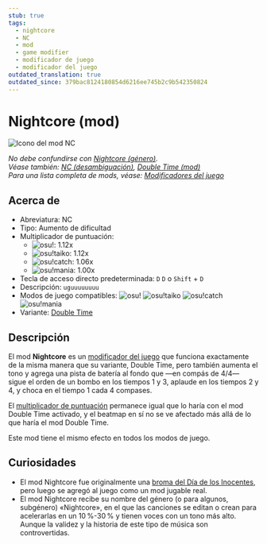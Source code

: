 ```yaml
---
stub: true
tags:
  - nightcore
  - NC
  - mod
  - game modifier
  - modificador de juego
  - modificador del juego
outdated_translation: true
outdated_since: 379bac8124180854d6216ee745b2c9b542350824
---
```


# Nightcore (mod)

![Icono del mod NC](/wiki/shared/mods/NC.png "Icono del mod Nightcore (NC)")

*No debe confundirse con [Nightcore (género)](https://en.wikipedia.org/wiki/Nightcore).*\
*Véase también: [NC (desambiguación)](/wiki/Disambiguation/NC), [Double Time (mod)](/wiki/Gameplay/Game_modifier/Double_Time)*\
*Para una lista completa de mods, véase: [Modificadores del juego](/wiki/Gameplay/Game_modifier)*

## Acerca de

- Abreviatura: NC
- Tipo: Aumento de dificultad
- Multiplicador de puntuación:
  - ![][osu!]: 1.12x
  - ![][osu!taiko]: 1.12x
  - ![][osu!catch]: 1.06x
  - ![][osu!mania]: 1.00x
- Tecla de acceso directo predeterminada: `D` `D` o `Shift` + `D`
- Descripción: `uguuuuuuuu`
- Modos de juego compatibles: ![][osu!] ![][osu!taiko] ![][osu!catch] ![][osu!mania]
- Variante: [Double Time](/wiki/Gameplay/Game_modifier/Double_Time)

## Descripción

El mod **Nightcore** es un [modificador del juego](/wiki/Gameplay/Game_modifier) que funciona exactamente de la misma manera que su variante, Double Time, pero también aumenta el tono y agrega una pista de batería al fondo que —en compás de 4/4— sigue el orden de un bombo en los tiempos 1 y 3, aplaude en los tiempos 2 y 4, y choca en el tiempo 1 cada 4 compases.

El [multiplicador de puntuación](/wiki/Gameplay/Game_modifier/Mod_multiplier) permanece igual que lo haría con el mod Double Time activado, y el beatmap en sí no se ve afectado más allá de lo que haría el mod Double Time.

Este mod tiene el mismo efecto en todos los modos de juego.

## Curiosidades

- El mod Nightcore fue originalmente una [broma del Día de los Inocentes](https://osu.ppy.sh/community/forums/topics/49733), pero luego se agregó al juego como un mod jugable real.
- El mod Nightcore recibe su nombre del género (o para algunos, subgénero) «Nightcore», en el que las canciones se editan o crean para acelerarlas en un 10 %-30 % y tienen voces con un tono más alto. Aunque la validez y la historia de este tipo de música son controvertidas.

[osu!]: /wiki/shared/mode/osu.png "osu!"
[osu!taiko]: /wiki/shared/mode/taiko.png "osu!taiko"
[osu!catch]: /wiki/shared/mode/catch.png "osu!catch"
[osu!mania]: /wiki/shared/mode/mania.png "osu!mania"
